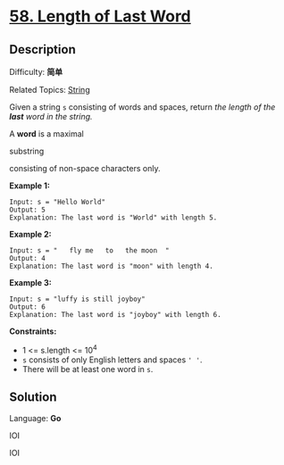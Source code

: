 # [58\. Length of Last Word](https://leetcode.cn/problems/length-of-last-word/)

## Description

Difficulty: **简单**  

Related Topics: [String](https://leetcode.cn/tag/https://leetcode.cn/tag/string//)


Given a string `s` consisting of words and spaces, return _the length of the **last** word in the string._

A **word** is a maximal<span data-keyword="substring-nonempty" class=" cursor-pointer relative text-dark-blue-s text-sm"></span>


substring


consisting of non-space characters only.

**Example 1:**

```
Input: s = "Hello World"
Output: 5
Explanation: The last word is "World" with length 5.
```

**Example 2:**

```
Input: s = "   fly me   to   the moon  "
Output: 4
Explanation: The last word is "moon" with length 4.
```

**Example 3:**

```
Input: s = "luffy is still joyboy"
Output: 6
Explanation: The last word is "joyboy" with length 6.
```

**Constraints:**

*   1 <= s.length <= 10<sup>4</sup>
*   `s` consists of only English letters and spaces `' '`.
*   There will be at least one word in `s`.


## Solution

Language: **Go**

IOI

IOI
